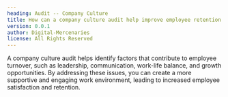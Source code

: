 ```yaml
---
heading: Audit -- Company Culture
title: How can a company culture audit help improve employee retention
version: 0.0.1
author: Digital-Mercenaries
license: All Rights Reserved
---
```



A company culture audit helps identify factors that contribute to employee
turnover, such as leadership, communication, work-life balance, and growth
opportunities.  By addressing these issues, you can create a more supportive
and engaging work environment, leading to increased employee satisfaction and
retention.

